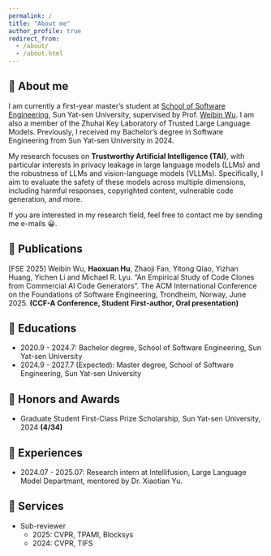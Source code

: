 ```yaml
---
permalink: /
title: "About me"
author_profile: true
redirect_from: 
  - /about/
  - /about.html
---
```


👀 About me
-----
I am currently a first-year master’s student at [School of Software Engineering](https://sse.sysu.edu.cn/), Sun Yat-sen University, supervised by Prof. [Weibin Wu](https://sse.sysu.edu.cn/teacher/249). I am also a member of the Zhuhai Key Laboratory of Trusted Large Language Models. Previously, I received my Bachelor’s degree in Software Engineering from Sun Yat-sen University in 2024.

My research focuses on **Trustworthy Artificial Intelligence (TAI)**, with particular interests in privacy leakage in large language models (LLMs) and the robustness of LLMs and vision-language models (VLLMs). Specifically, I aim to evaluate the safety of these models across multiple dimensions, including harmful responses, copyrighted content, vulnerable code generation, and more.

If you are interested in my research field, feel free to contact me by sending me e-mails 😀.

📕 Publications
-----
[FSE 2025] Weibin Wu, **Haoxuan Hu**, Zhaoji Fan, Yitong Qiao, Yizhan Huang, Yichen Li and Michael R. Lyu. “An Empirical Study of Code Clones from Commercial AI Code Generators”. The ACM International Conference on the Foundations of Software Engineering, Trondheim, Norway, June 2025. **(CCF-A Conference, Student First-author, Oral presentation)**

📖 Educations
-----
- 2020.9 - 2024.7: Bachelor degree, School of Software Engineering, Sun Yat-sen University
- 2024.9 - 2027.7 (Expected): Master degree, School of Software Engineering, Sun Yat-sen University

🥇 Honors and Awards
-----
- Graduate Student First-Class Prize Scholarship, Sun Yat-sen University, 2024 **(4/34)**

🏢 Experiences
-----
- 2024.07 - 2025.07: Research intern at Intellifusion, Large Language Model Departmant, mentored by Dr. Xiaotian Yu.

💼 Services
-----
- Sub-reviewer
  - 2025: CVPR, TPAMI, Blocksys
  - 2024: CVPR, TIFS